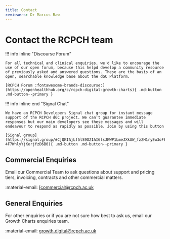 ```yaml
---
title: Contact
reviewers: Dr Marcus Baw
---
```


# Contact the RCPCH team


!!! info inline "Discourse Forum"

    For all technical and clinical enquiries, we'd like to encourage the use of our open forum, because this helpd develop a community resource of previously asked and answered questions. These are the basis of an open, searchable knowledge base about the dGC Platform.

    [RCPCH Forum :fontawesome-brands-discourse:](https://openhealthhub.org/c/rcpch-digital-growth-charts){ .md-button .md-button--primary }

!!! info inline end "Signal Chat"

    We have an RCPCH Developers Signal chat group for instant message support of the RCPCH dGC project. We can't guarantee immediate responses but our main developers see these messages and will endeavour to respond as rapidly as possible. Join by using this button

    [Signal group](https://signal.group/#CjQKIAjLf5lS9OZIAI6lsJKWP1LmeJXkUW_fzZH1ryEw3oFEEhBH-4F7WnlyYjKerjfzD6B0){ .md-button .md-button--primary }

## Commercial Enquiries

Email our Commercial Team to ask questions about support and pricing tiers, invoicing, contracts and other commercial matters.  

:material-email: [<commercial@rcpch.ac.uk>

## General Enquiries

For other enquiries or if you are not sure how best to ask us, email our Growth Charts enquiries team.

:material-email: <growth.digital@rcpch.ac.uk>